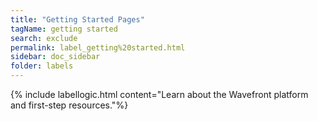 ```yaml
---
title: "Getting Started Pages"
tagName: getting started
search: exclude
permalink: label_getting%20started.html
sidebar: doc_sidebar
folder: labels
---
```

{% include labellogic.html content="Learn about the Wavefront platform and first-step resources."%}


